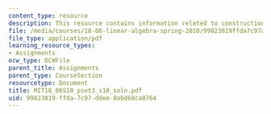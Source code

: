 ```yaml
---
content_type: resource
description: This resource contains information related to construction a matrices.
file: /media/courses/18-06-linear-algebra-spring-2010/99823819ffda7c97ddee8abd68ca8764_MIT18_06S10_pset3_s10_soln.pdf
file_type: application/pdf
learning_resource_types:
- Assignments
ocw_type: OCWFile
parent_title: Assignments
parent_type: CourseSection
resourcetype: Document
title: MIT18_06S10_pset3_s10_soln.pdf
uid: 99823819-ffda-7c97-ddee-8abd68ca8764
---
```

